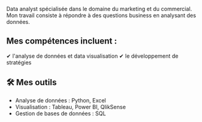 
Data analyst spécialisée dans le domaine du marketing et du commercial. Mon travail consiste à répondre à des questions business en analysant des données. 

## Mes compétences incluent :
✔ l'analyse de données et data visualisation 
✔ le développement de stratégies

## 🛠️ Mes outils 
- Analyse de données : Python, Excel
- Visualisation : Tableau, Power BI, QlikSense
- Gestion de bases de données : SQL
